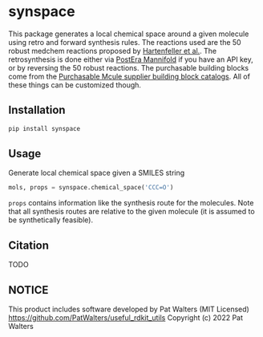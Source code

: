 # synspace

This package generates a local chemical space around a given molecule using retro and forward synthesis rules. The reactions used are the 50 robust medchem reactions proposed by [Hartenfeller et al.](https://pubs.acs.org/doi/10.1021/ci200379p). The retrosynthesis is done either via [PostEra Mannifold](https://postera.ai/) if you have an API key, or by reversing the 50 robust reactions. The purchasable building blocks come from the [Purchasable Mcule supplier building block catalogs](https://mcule.com/database/). All of these things can be customized though. 

## Installation

```sh
pip install synspace
```

## Usage

Generate local chemical space given a SMILES string
```py
mols, props = synspace.chemical_space('CCC=O')
```
`props` contains information like the synthesis route for the molecules. Note that all synthesis routes are relative to the given molecule (it is assumed to be synthetically feasible). 


## Citation

TODO

## NOTICE

This product includes software developed by Pat Walters (MIT Licensed)
https://github.com/PatWalters/useful_rdkit_utils
Copyright (c) 2022 Pat Walters
